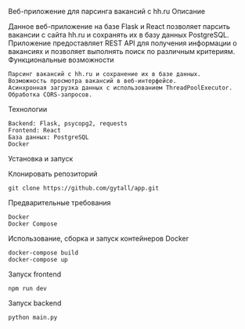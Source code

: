 Веб-приложение для парсинга вакансий с hh.ru
Описание

Данное веб-приложение на базе Flask и React позволяет парсить вакансии с сайта hh.ru и сохранять их в базу данных PostgreSQL. Приложение предоставляет REST API для получения информации о вакансиях и позволяет выполнять поиск по различным критериям.
Функциональные возможности

    Парсинг вакансий с hh.ru и сохранение их в базе данных.
    Возможность просмотра вакансий в веб-интерфейсе.
    Асинхронная загрузка данных с использованием ThreadPoolExecutor.
    Обработка CORS-запросов.

Технологии

    Backend: Flask, psycopg2, requests
    Frontend: React
    База данных: PostgreSQL
    Docker

Установка и запуск

Клонировать репозиторий

    git clone https://github.com/gytall/app.git
    

Предварительные требования

    Docker
    Docker Compose

Использование, сборка и запуск контейнеров Docker

    docker-compose build
    docker-compose up

Запуск frontend 

    npm run dev

Запуск backend

    python main.py



